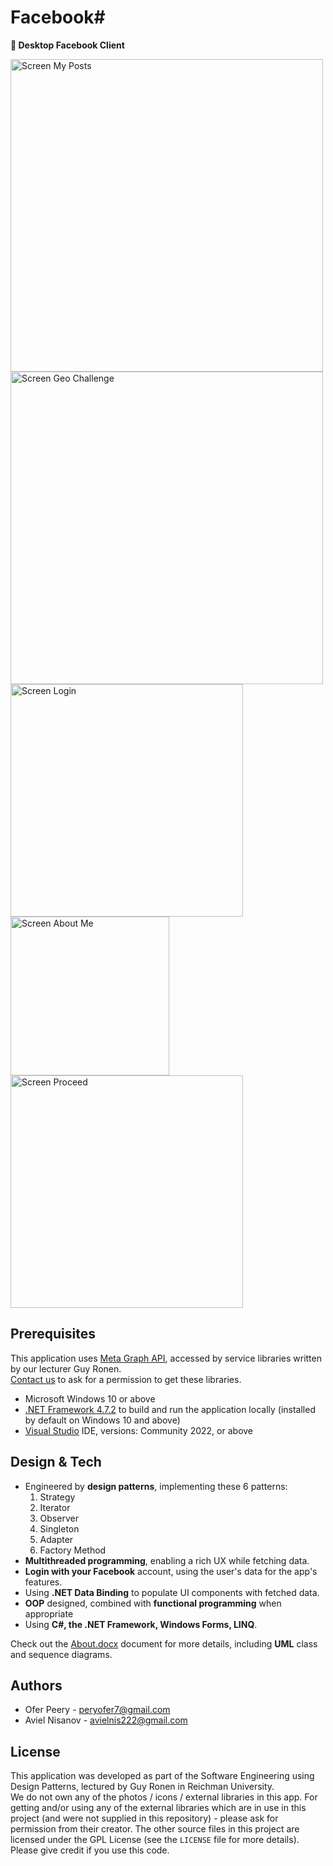 # Facebook#

**📣 Desktop Facebook Client** 

<img width="500" alt="Screen My Posts" src="https://github.com/OferPeery/FacebookSharp/assets/90853508/deedf8f1-76e5-434c-8e07-0e5973f98543">
<img width="500" alt="Screen Geo Challenge" src="https://github.com/OferPeery/FacebookSharp/assets/90853508/1e9b0aab-3be0-4ef5-8eb4-0705704390a9">
<img width="372" alt="Screen Login" src="https://github.com/OferPeery/FacebookSharp/assets/90853508/393e475b-470d-42e2-a924-c68f43f98ffb">
<img width="254" alt="Screen About Me" src="https://github.com/OferPeery/FacebookSharp/assets/90853508/6831bc58-dad8-4d2e-9be1-f7341bbc2769">
<img width="372" alt="Screen Proceed" src="https://github.com/OferPeery/FacebookSharp/assets/90853508/45e3905a-1cfd-43c3-a36d-5b938a7d3034">


## Prerequisites
This application uses [Meta Graph API](https://developers.facebook.com/docs/graph-api/), accessed by service libraries written by our lecturer Guy Ronen.  
[Contact us](peryofer7@gmail.com) to ask for a permission to get these libraries.

- Microsoft Windows 10 or above
- [.NET Framework 4.7.2](https://dotnet.microsoft.com/en-us/download/dotnet-framework/net472) to build and run the application locally (installed by default on Windows 10 and above)
- [Visual Studio](https://visualstudio.microsoft.com/vs/) IDE, versions: Community 2022, or above

## Design & Tech
- Engineered by **design patterns**, implementing these 6 patterns:
    1. Strategy
    2. Iterator
    3. Observer
    4. Singleton
    5. Adapter
    5. Factory Method
- **Multithreaded programming**, enabling a rich UX while fetching data.
- **Login with your Facebook** account, using the user's data for the app's features.
- Using **.NET Data Binding** to populate UI components with fetched data.
- **OOP** designed, combined with **functional programming** when appropriate
- Using **C#, the .NET Framework, Windows Forms, LINQ**.

Check out the [About.docx](/About.docx) document for more details, including **UML** class and sequence diagrams.

## Authors

- Ofer Peery - peryofer7@gmail.com
- Aviel Nisanov - avielnis222@gmail.com

## License

This application was developed as part of the Software Engineering using Design Patterns, lectured by Guy Ronen in Reichman University.  
We do not own any of the photos / icons / external libraries in this app.
For getting and/or using any of the external libraries which are in use in this project (and were not supplied in this repository) - please ask for permission from their creator.
The other source files in this project are licensed under the GPL License (see the `LICENSE` file for more details).
Please give credit if you use this code.